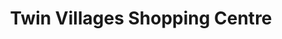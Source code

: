 ---
title: "Twin Villages Shopping Centre"
url: /kells/twin-villages-shopping-centre/
shop: mall
---